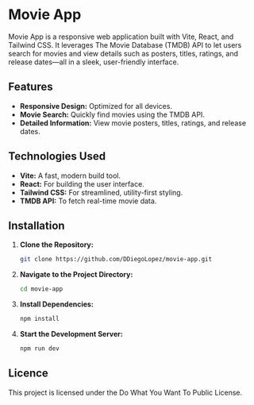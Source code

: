# Movie App

Movie App is a responsive web application built with Vite, React, and Tailwind CSS. It leverages The Movie Database (TMDB) API to let users search for movies and view details such as posters, titles, ratings, and release dates—all in a sleek, user-friendly interface.

## Features

- **Responsive Design:** Optimized for all devices.
- **Movie Search:** Quickly find movies using the TMDB API.
- **Detailed Information:** View movie posters, titles, ratings, and release dates.

## Technologies Used

- **Vite:** A fast, modern build tool.
- **React:** For building the user interface.
- **Tailwind CSS:** For streamlined, utility-first styling.
- **TMDB API:** To fetch real-time movie data.

## Installation

1. **Clone the Repository:**

   ```bash
   git clone https://github.com/DDiegoLopez/movie-app.git

2. **Navigate to the Project Directory:**

   ```bash
   cd movie-app
   
3. **Install Dependencies:**

   ```bash
   npm install

4. **Start the Development Server:**

   ```bash
   npm run dev

## Licence

This project is licensed under the Do What You Want To Public License.
